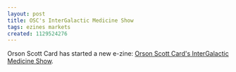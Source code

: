 ```yaml
---
layout: post
title: OSC's InterGalactic Medicine Show
tags: ezines markets
created: 1129524276
---
```

Orson Scott Card has started a new e-zine:  [Orson Scott Card's InterGalactic Medicine Show](http://www.intergalacticmedicineshow.com/).
